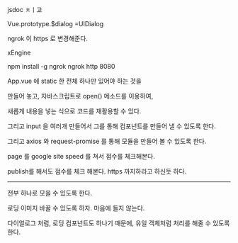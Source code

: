 jsdoc ㅊㅣ고

Vue.prototype.$dialog =UIDialog

ngrok 이 https 로 변경해준다.

xEngine

npm install -g ngrok
ngrok http 8080




App.vue 에 static 한 전체 하나만 있어야 하는 것을 

만들어 놓고, 자바스크립트로 open() 메소드를 이용하여,

새롭게 내용을 넣는 식으로 코드를 재활용할 수 있다.

그리고 input 을 여러개 만들어서 그를 통해 컴포넌트를 만들어 낼 수 있도록 한다.

그리고 axios 와 request-promise 를 통해 모듈을 만들어 볼 수 있도록 한다.


page 를 google site speed 를 쳐서 점수를 체크해본다.

publish를 해서도 점수를 체크 해본다. https 까지하라고 하신듯 하다.




---------------

전부 하나로 모을 수 있도록 한다.

로딩 이미지 바꿀 수 있도록 하자. 마음에 들지 않는다.


다이얼로그 처럼, 로딩 컴포넌트도 하나기 때문에,
유일 객체처럼 처리를 해줄 수 있도록 한다.

